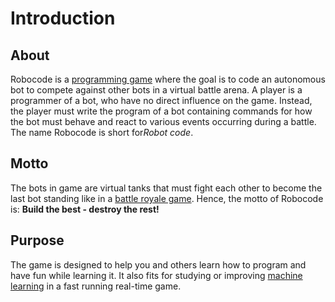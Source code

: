 # Introduction

## About

Robocode is a [programming game](https://en.wikipedia.org/wiki/Programming_game) where the goal is to code an autonomous bot to compete against other bots in a virtual battle arena. A player is a programmer of a bot, who have no direct influence on the game. Instead, the player must write the program of a bot containing commands for how the bot must behave and react to various events occurring during a battle. The name Robocode is short for*Robot code*.

## Motto

The bots in game are virtual tanks that must fight each other to become the last bot standing like in a [battle royale game](https://en.wikipedia.org/wiki/Battle_royale_game). Hence, the motto of Robocode is: **Build the best - destroy the rest!**

## Purpose

The game is designed to help you and others learn how to program and have fun while learning it. It also fits for studying or improving [machine learning](https://en.wikipedia.org/wiki/Machine_learning) in a fast running real-time game.
